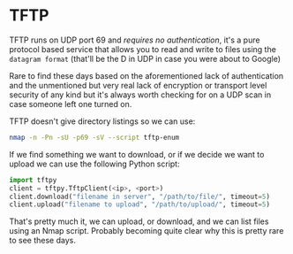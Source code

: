 # TFTP

TFTP runs on UDP port 69 and *requires no authentication*, it's a pure protocol based service that allows you to read and write to files using the `datagram format` (that'll be the D in UDP in case you were about to Google)

Rare to find these days based on the aforementioned lack of authentication and the unmentioned but very real lack of encryption or transport level security of any kind but it's always worth checking for on a UDP scan in case someone left one turned on.

TFTP doesn't give directory listings so we can use:

```bash
nmap -n -Pn -sU -p69 -sV --script tftp-enum
```

If we find something we want to download, or if we decide we want to upload we can use the following Python script:

```python
import tftpy
client = tftpy.TftpClient(<ip>, <port>)
client.download("filename in server", "/path/to/file/", timeout=5)
client.upload("filename to upload", "/path/to/upload/", timeout=5)
```

That's pretty much it, we can upload, or download, and we can list files using an Nmap script. Probably becoming quite clear why this is pretty rare to see these days.

